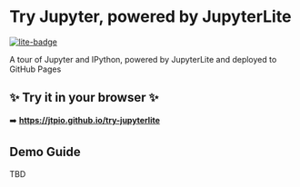 # Try Jupyter, powered by JupyterLite

[![lite-badge](https://jupyterlite.rtfd.io/en/latest/_static/badge.svg)](https://jtpio.github.io/try-jupyterlite)

A tour of Jupyter and IPython, powered by JupyterLite and deployed to GitHub Pages

## ✨ Try it in your browser ✨

➡️ **https://jtpio.github.io/try-jupyterlite**

## Demo Guide

TBD
